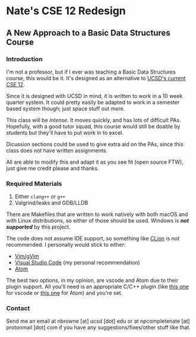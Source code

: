 # Nate's CSE 12 Redesign
## A New Approach to a Basic Data Structures Course

### Introduction
I'm not a professor, but if I ever was teaching a Basic Data Structures course,
this would be it. It's designed as an alternative to [UCSD's current CSE
12](https://www.ucsd.edu/catalog/courses/CSE.html#cse12).

Since it is designed with UCSD in mind, it is written to work in a 10 week
quarter system. It could pretty easily be adapted to work in a semester based
system though; just space stuff out more.

This class will be *intense*. It moves quickly, and has lots of difficult PAs.
Hopefully, with a good tutor squad, this course would still be doable by
students but they'll have to put work in to excel.

Dicussion sections could be used to give extra aid on the PAs, since this class
does not have written assignments.

All are able to modify this and adapt it as you see fit (open source FTW), just
give me credit please and thanks.

### Required Materials
1. Either `clang++` or `g++`
2. Valgrind/leaks and GDB/LLDB

There are Makefiles that are written to work natively with both macOS and with
Linux distributions, so either of those should be used. Windows is **_not
supported_** by this project.

The code does not assume IDE support, so something like
[CLion](https://www.jetbrains.com/clion) is *not* recommended. I personally
would stick to either:

* [Vim/gVim](https://www.vim.org/)
* [Visual Studio Code](https://code.visualstudio.com/) (my personal recommendation)
* [Atom](https://atom.io/)

The best two options, in my opinion, are vscode and Atom due to their plugin
support. All you'll need is an appropriate C/C++ plugin (like [this one](https://marketplace.visualstudio.com/items?itemName=ms-vscode.cpptools) for
vscode or [this one](http://atom-packages.directory/package/atom-clang/) for Atom) and you're set.


### Contact
Send me an email at nbrowne [at] ucsd [dot] edu or at npcompletenate [at] protonmail
[dot] com if you have any suggestions/fixes/other stuff like that.
